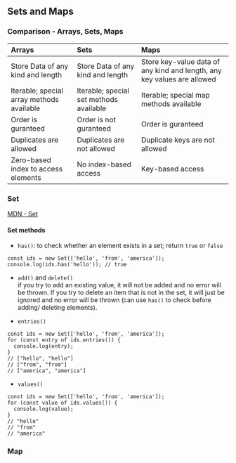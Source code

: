 ## Sets and Maps

### Comparison - Arrays, Sets, Maps
| Arrays                              | Sets                              | Maps                                                                    |
|:------------------------------------|:----------------------------------|:------------------------------------------------------------------------|
| Store Data of any kind and length   | Store Data of any kind and length | Store key-value data of any kind and length, any key values are allowed |
| Iterable; special array methods available | Iterable; special set methods available | Iterable; special map methods available                     |
| Order is guranteed                  | Order is not guranteed            | Order is guranteed                                                      |
| Duplicates are allowed              | Duplicates are not allowed        | Duplicate keys are not allowed                                          |
| Zero-based index to access elements | No index-based access             | Key-based access                                                        |

### Set
[MDN - Set](https://developer.mozilla.org/en-US/docs/Web/JavaScript/Reference/Global_Objects/Set)
#### Set methods

- `has()`: to check whether an element exists in a set; return `true` or `false`
```
const ids = new Set(['hello', 'from', 'america']);
console.log(ids.has('hello')); // true
```

- `add()` and `delete()` <br />
if you try to add an existing value, it will not be added and no error will be thrown. If you try to delete an item that is not in the set, it will just be ignored and no error will be thrown (can use `has()` to check before adding/ deleting elements).

- `entries()`
```
const ids = new Set(['hello', 'from', 'america']);
for (const entry of ids.entries()) {
  console.log(entry);
}
// ["hello", "hello"]
// ["from", "from"]
// ["america", "america"]
```

- `values()`
```
const ids = new Set(['hello', 'from', 'america']);
for (const value of ids.values()) {
  console.log(value);
}  
// "hello"
// "from"
// "america"
```

### Map
